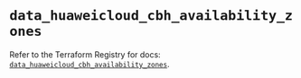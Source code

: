 # `data_huaweicloud_cbh_availability_zones`

Refer to the Terraform Registry for docs: [`data_huaweicloud_cbh_availability_zones`](https://registry.terraform.io/providers/huaweicloud/huaweicloud/1.71.1/docs/data-sources/cbh_availability_zones).
